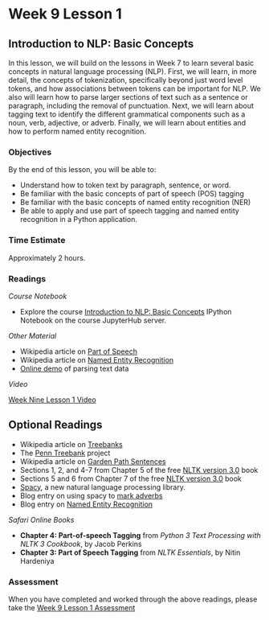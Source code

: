 # Week 9 Lesson 1 #
## Introduction to NLP: Basic Concepts ##

In this lesson, we will build on the lessons in Week 7 to learn several basic concepts in natural language processing (NLP). First, we will learn, in more detail, the concepts of tokenization, specifically beyond just word level tokens, and how associations between tokens can be important for NLP. We also will learn how to parse larger sections of text such as a sentence or paragraph, including the removal of punctuation. Next, we will learn about tagging text to identify the different grammatical components such as a noun, verb, adjective, or adverb. Finally, we will learn about entities and how to perform named entity recognition. 

### Objectives ###

By the end of this lesson, you will be able to:

- Understand how to token text by paragraph, sentence, or word.
- Be familiar with the basic concepts of part of speech (POS) tagging
- Be familiar with the basic concepts of named entity recognition (NER)
- Be able to apply and use part of speech tagging and named entity recognition in a Python application.

### Time Estimate ###

Approximately 2 hours.

### Readings ####

_Course Notebook_

- Explore the course [Introduction to NLP: Basic Concepts][l1nb] IPython Notebook on the course JupyterHub server.

_Other Material_

- Wikipedia article on [Part of Speech][wpos]
- Wikipedia article on [Named Entity Recognition][wner]
- [Online demo][dsp] of parsing text data

_Video_

[Week Nine Lesson 1 Video][lv]

## Optional Readings ##

- Wikipedia article on [Treebanks][wtb]
- The [Penn Treebank][ptb] project
- Wikipedia article on [Garden Path Sentences][wgps]
- Sections 1, 2, and 4-7 from Chapter 5 of the free [NLTK version 3.0][nltk3-5] book
- Sections 5 and 6 from Chapter 7 of the free [NLTK version 3.0][nltk3-7] book
- [Spacy][sp], a new natural language processing library.
- Blog entry on using spacy to [mark adverbs][bma]
- Blog entry on [Named Entity Recognition][yner]

_Safari Online Books_

- **Chapter 4: Part-of-speech Tagging** from _Python 3 Text Processing with NLTK 3 Cookbook_, by Jacob Perkins
- **Chapter 3: Part of Speech Tagging** from _NLTK Essentials_, by Nitin Hardeniya

### Assessment ###

When you have completed and worked through the above readings, please take the [Week 9 Lesson 1 Assessment][la]

[l1nb]: ../notebooks/intro2nlp-bc.ipynb
[la]: https://learn.illinois.edu/mod/quiz/view.php?id=1844442
[lv]: https://mediaspace.illinois.edu/media/w9l1/1_ntfthqe0
[wner]: https://en.wikipedia.org/wiki/Named-entity_recognition
[wpos]: https://en.wikipedia.org/wiki/Part-of-speech_tagging
[wtb]: https://en.wikipedia.org/wiki/Treebank
[wgps]: https://en.wikipedia.org/wiki/Garden_path_sentence

[yner]: http://blog.yhat.com/posts/named-entities-in-law-and-order-using-nlp.html

[nltk3-5]: http://www.nltk.org/book/ch05.html
[nltk3-7]: http://www.nltk.org/book/ch07.html

[bma]: https://spacy.io/tutorials/mark-adverbs
[dsp]: https://demos.explosion.ai/displacy/
[sp]: https://spacy.io
[ptb]: http://www.cis.upenn.edu/~treebank/
